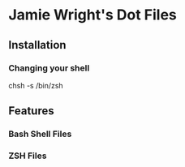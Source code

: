 Jamie Wright's Dot Files
========================

Installation
------------

### Changing your shell ###

  chsh -s /bin/zsh

Features
--------

### Bash Shell Files ###

### ZSH Files ###